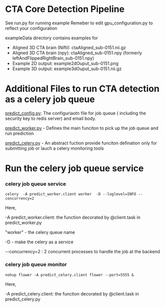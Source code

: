 # CTA Core Detection Pipeline

See run.py for running example
Remeber to edit gpu_configuration.py to reflect your configuration

exampleData directory contains examples for 
- Aligned 3D CTA brain (Nifti): ctaAligned_sub-0151.nii.gz
- Aligned 3D CTA brain (npy): ctaAligned_sub-0151.npy (formerly leftAndFlippedRightBrain_sub-0151.npy)
- Example 2D output: example2dOuput_sub-0151.png
- Example 3D output: example3dOuput_sub-0151.nii.gz

# Additional Files to run CTA  detection as a celery job queue

[predict_config.py](https://github.com/Luyaochen1/glabapp_deploy/blob/main/cta-core-detection-cpu/predict_config.py): The configuriaotn file for job queue ( including the security key to redis server) and email body.

[predict_worker.py](https://github.com/Luyaochen1/glabapp_deploy/blob/main/cta-core-detection-cpu/predict_worker.py)  - Defines the main funciton to pick up the job queue and run prediction

[predict_celery.py](https://github.com/Luyaochen1/glabapp_deploy/blob/main/cta-core-detection-cpu/predict_celery.py)  - An abstract fuction provide funciton defination only for submitting job or lauch a celery monitoring tools

# Run the celery job queue service

### celery job queue service

```
celery  -A predict_worker.client worker  -D --loglevel=INFO --concurrency=2
```

Here,

-A predict_worker.client: the function decorated by @client.task in  predict_worker.py 

"worker" -  the celery queue name

-D  - make the celery as a service

--concurrency=2  :  2 concurrent processes to handle the job at the backend


### celery job queue monitor

```
nohup flower -A predict_celery.client flower --port=5555 &
```

Here,

-A predict_celery.client: the function decorated by @client.task in  predict_celery.py 
 




